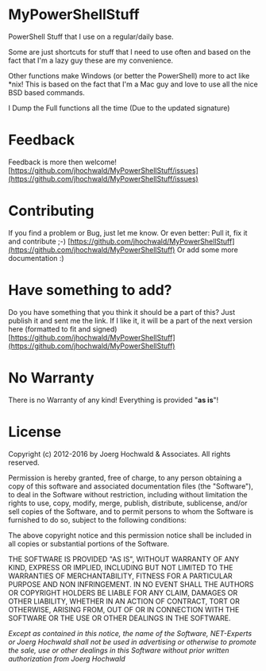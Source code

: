 # MyPowerShellStuff
PowerShell Stuff that I use on a regular/daily base.

Some are just shortcuts for stuff that I need to use often and based on the fact that I'm a lazy guy these are my convenience.

Other functions make Windows (or better the PowerShell) more to act like *nix! This is based on the fact that I'm a Mac guy and love to use all the nice BSD based commands.

I Dump the Full functions all the time (Due to the updated signature)

# Feedback
Feedback is more then welcome!
[https://github.com/jhochwald/MyPowerShellStuff/issues](https://github.com/jhochwald/MyPowerShellStuff/issues)

# Contributing
If you find a problem or Bug, just let me know.
Or even better: Pull it, fix it and contribute ;-)
[https://github.com/jhochwald/MyPowerShellStuff](https://github.com/jhochwald/MyPowerShellStuff)
Or add some more documentation :)

# Have something to add?
Do you have something that you think it should be a part of this? Just publish it and sent me the link.
If I like it, it will be a part of the next version here (formatted to fit and signed)
[https://github.com/jhochwald/MyPowerShellStuff](https://github.com/jhochwald/MyPowerShellStuff)

# No Warranty
There is no Warranty of any kind!
Everything is provided "**as is**"!

# License
Copyright (c) 2012-2016 by Joerg Hochwald & Associates. All rights reserved.

Permission is hereby granted, free of charge, to any person obtaining a copy of this software and associated documentation files (the "Software"), to deal in the Software without restriction, including without limitation the rights to use, copy, modify, merge, publish, distribute, sublicense,
and/or sell copies of the Software, and to permit persons to whom the Software is furnished to do so, subject to the following conditions:

The above copyright notice and this permission notice shall be included in all copies or substantial portions of the Software.

THE SOFTWARE IS PROVIDED "AS IS", WITHOUT WARRANTY OF ANY KIND, EXPRESS OR IMPLIED, INCLUDING BUT NOT LIMITED TO THE WARRANTIES OF MERCHANTABILITY, FITNESS FOR A PARTICULAR PURPOSE AND NON INFRINGEMENT. IN NO EVENT SHALL THE AUTHORS OR COPYRIGHT HOLDERS BE LIABLE FOR ANY CLAIM, DAMAGES OR OTHER LIABILITY, WHETHER IN AN ACTION OF CONTRACT, TORT OR OTHERWISE, ARISING FROM, OUT OF OR IN CONNECTION WITH THE SOFTWARE OR THE USE OR OTHER DEALINGS IN THE SOFTWARE.

*Except as contained in this notice, the name of the Software, NET-Experts or Joerg Hochwald shall not be used in advertising or otherwise to promote the sale, use or other dealings in this Software without prior written authorization from Joerg Hochwald*